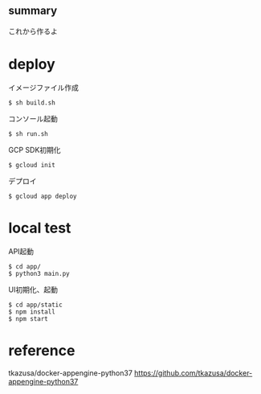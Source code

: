 ## summary
これから作るよ

# deploy

イメージファイル作成
```
$ sh build.sh
```

コンソール起動
```
$ sh run.sh
```

GCP SDK初期化
```
$ gcloud init
```

デプロイ
```
$ gcloud app deploy 
```

# local test

API起動
```
$ cd app/
$ python3 main.py
```

UI初期化、起動
```
$ cd app/static
$ npm install 
$ npm start
```

# reference
tkazusa/docker-appengine-python37
https://github.com/tkazusa/docker-appengine-python37
